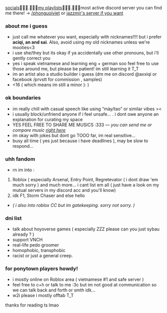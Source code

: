 [socials](https://guns.lol/dkj)᲼᲼᲼.᲼᲼᲼[my playlists](https://linktr.ee/renicht)᲼᲼᲼.᲼᲼᲼most active discord server you can find me there! -> [/phonguoiviet](https://discord.gg/phonguoiviet) or [jazzmir's server if you want](https://discord.gg/gK5b5SqSmV)


### about me i guess
- just call me whatever you want, especially with nicknames!!!! but i prefer **aciqi, an and sai**. Also, avoid using my old nicknames unless we're mooties<3
- i use she/they but its okay if ya accidentally use other pronouns, but i'll gently correct you
- yes i speak vietnamese and learning eng + german soo feel free to use those around me, but please be patient! im still learning it T_T
- im an artist also a studio builder i guess (dm me on discord @axxiqi or facebook /prvstt for commission , samples)
- <16 ( which means im still a minor ): )
### ok boundaries
-  im really chill with casual speech like using “mày/tao” or similar vibes ><
-  i usually block/unfriend anyone if i feel unsafe... . i dont owe anyone an explanation for curating my space
-  YES FEEL FREE TO SHARE ME MUSICS :333 — *you can send me or compare music [right here](https://musictaste.space/@simplylovely)*
-  im okay with jokes but dont go TOOO far, im real sensitive...
-  busy all time ( yes just because i have deadlines ), may be slow to respond...
### uhh fandom 
- rn im into :
1. Roblox ( especially Arsenal, Entry Point, Regretevator ( i dont draw 'em much sorry ) and much more... i cant list em all ( just have a look on my mutual servers in my discord acc and you'll know)
2. idk F1, Storm Chaser and else hello
- *( i also into roblox CC but im gatekeeping. sorry not sorry. )*
### dni list
- talk about hoyoverse games ( especially ZZZ please can you just sybau already ? )
- support VNCH
- real-life pedo groomer
- homophobic, transphobic
- racist or just a general creep.
### for ponytown players howdy!
- i mostly online on Roblox area ( vietnamese #1 and safe server )
- feel free to c+h or talk to me :3c but im not good at communication so we can talk back and forth or smth idk...
- w2i please i mostly offtab T_T

thanks for reading ts lmao
